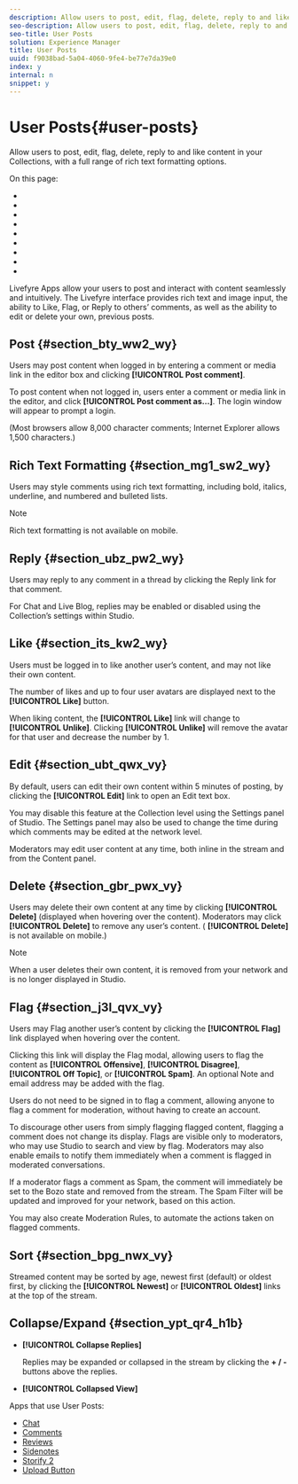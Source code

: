 ```yaml
---
description: Allow users to post, edit, flag, delete, reply to and like content in your Collections, with a full range of rich text formatting options.
seo-description: Allow users to post, edit, flag, delete, reply to and like content in your Collections, with a full range of rich text formatting options.
seo-title: User Posts
solution: Experience Manager
title: User Posts
uuid: f9038bad-5a04-4060-9fe4-be77e7da39e0
index: y
internal: n
snippet: y
---
```


# User Posts{#user-posts}

Allow users to post, edit, flag, delete, reply to and like content in your Collections, with a full range of rich text formatting options.

On this page:

* [](#c_user_posts/section_bty_ww2_wy)
* [](#c_user_posts/section_mg1_sw2_wy)
* [](#c_user_posts/section_ubz_pw2_wy)
* [](#c_user_posts/section_its_kw2_wy)
* [](#c_user_posts/section_ubt_qwx_vy)
* [](#c_user_posts/section_gbr_pwx_vy)
* [](#c_user_posts/section_j3l_qvx_vy)
* [](#c_user_posts/section_bpg_nwx_vy)
* [](#c_user_posts/section_ypt_qr4_h1b)

Livefyre Apps allow your users to post and interact with content seamlessly and intuitively. The Livefyre interface provides rich text and image input, the ability to Like, Flag, or Reply to others’ comments, as well as the ability to edit or delete your own, previous posts.

## Post {#section_bty_ww2_wy}

Users may post content when logged in by entering a comment or media link in the editor box and clicking **[!UICONTROL Post comment]**.

To post content when not logged in, users enter a comment or media link in the editor, and click **[!UICONTROL Post comment as…]**. The login window will appear to prompt a login.

(Most browsers allow 8,000 character comments; Internet Explorer allows 1,500 characters.)

## Rich Text Formatting {#section_mg1_sw2_wy}

Users may style comments using rich text formatting, including bold, italics, underline, and numbered and bulleted lists.

>[!NOTE]
>
>Rich text formatting is not available on mobile.

## Reply {#section_ubz_pw2_wy}

Users may reply to any comment in a thread by clicking the Reply link for that comment.

For Chat and Live Blog, replies may be enabled or disabled using the Collection’s settings within Studio.

## Like {#section_its_kw2_wy}

Users must be logged in to like another user’s content, and may not like their own content.

The number of likes and up to four user avatars are displayed next to the **[!UICONTROL Like]** button.

When liking content, the **[!UICONTROL Like]** link will change to **[!UICONTROL Unlike]**. Clicking **[!UICONTROL Unlike]** will remove the avatar for that user and decrease the number by 1.

## Edit {#section_ubt_qwx_vy}

By default, users can edit their own content within 5 minutes of posting, by clicking the **[!UICONTROL Edit]** link to open an Edit text box.

You may disable this feature at the Collection level using the Settings panel of Studio. The Settings panel may also be used to change the time during which comments may be edited at the network level.

Moderators may edit user content at any time, both inline in the stream and from the Content panel.

## Delete {#section_gbr_pwx_vy}

Users may delete their own content at any time by clicking **[!UICONTROL Delete]** (displayed when hovering over the content). Moderators may click **[!UICONTROL Delete]** to remove any user’s content. ( **[!UICONTROL Delete]** is not available on mobile.)

>[!NOTE]
>
>When a user deletes their own content, it is removed from your network and is no longer displayed in Studio.

## Flag {#section_j3l_qvx_vy}

Users may Flag another user’s content by clicking the **[!UICONTROL Flag]** link displayed when hovering over the content.

Clicking this link will display the Flag modal, allowing users to flag the content as **[!UICONTROL Offensive]**, **[!UICONTROL Disagree]**, **[!UICONTROL Off Topic]**, or **[!UICONTROL Spam]**. An optional Note and email address may be added with the flag.

Users do not need to be signed in to flag a comment, allowing anyone to flag a comment for moderation, without having to create an account.

To discourage other users from simply flagging flagged content, flagging a comment does not change its display. Flags are visible only to moderators, who may use Studio to search and view by flag. Moderators may also enable emails to notify them immediately when a comment is flagged in moderated conversations.

If a moderator flags a comment as Spam, the comment will immediately be set to the Bozo state and removed from the stream. The Spam Filter will be updated and improved for your network, based on this action.

You may also create Moderation Rules, to automate the actions taken on flagged comments.

## Sort {#section_bpg_nwx_vy}

Streamed content may be sorted by age, newest first (default) or oldest first, by clicking the **[!UICONTROL Newest]** or **[!UICONTROL Oldest]** links at the top of the stream.

## Collapse/Expand {#section_ypt_qr4_h1b}

* **[!UICONTROL Collapse Replies]**

  Replies may be expanded or collapsed in the stream by clicking the **+ / -** buttons above the replies.

* **[!UICONTROL Collapsed View]**

<a id="section_blk_ccj_h1b"></a>

Apps that use User Posts:

* [Chat](../c-chat-app/c-chat-app.md#c_chat_app)
* [Comments](c_comments_app.md#c_comments_app)
* [Reviews](../c-reviews-app/c-reviews-app.md#c_reviews_app)
* [Sidenotes](../c-sidenotes-app/c-sidenotes-app.md#c_sidenotes_app)
* [Storify 2](../c-storify2/c-storify2.md#c_storify2)
* [Upload Button](../c-upload-button-app/c-upload-button-app.md#c_upload_button_app)

